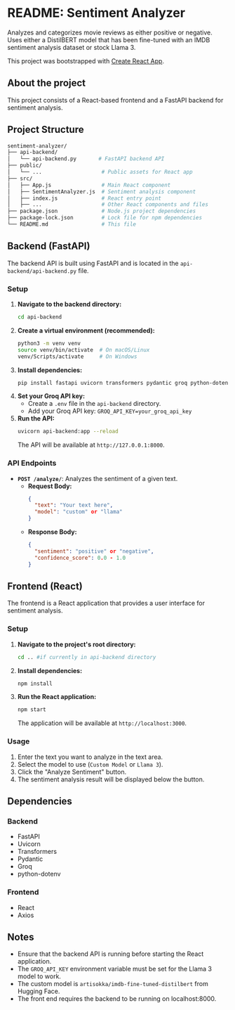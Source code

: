 # README: Sentiment Analyzer

Analyzes and categorizes movie reviews as either positive or negative. Uses either a DistilBERT model that has been fine-tuned with an IMDB sentiment analysis dataset or stock Llama 3.

This project was bootstrapped with [Create React App](https://github.com/facebook/create-react-app).

## About the project

This project consists of a React-based frontend and a FastAPI backend for sentiment analysis.

## Project Structure

```bash
sentiment-analyzer/
├── api-backend/
│   └── api-backend.py       # FastAPI backend API
├── public/
│   └── ...                   # Public assets for React app
├── src/
│   ├── App.js                # Main React component
│   ├── SentimentAnalyzer.js  # Sentiment analysis component
│   ├── index.js              # React entry point
│   ├── ...                   # Other React components and files
├── package.json              # Node.js project dependencies
├── package-lock.json         # Lock file for npm dependencies
└── README.md                 # This file
```

## Backend (FastAPI)

The backend API is built using FastAPI and is located in the `api-backend/api-backend.py` file.

### Setup

1.  **Navigate to the backend directory:**
    ```bash
    cd api-backend
    ```
2.  **Create a virtual environment (recommended):**
    ```bash
    python3 -m venv venv
    source venv/bin/activate  # On macOS/Linux
    venv/Scripts/activate     # On Windows
    ```
3.  **Install dependencies:**
    ```bash
    pip install fastapi uvicorn transformers pydantic groq python-dotenv
    ```
4.  **Set your Groq API key:**
    * Create a `.env` file in the `api-backend` directory.
    * Add your Groq API key: `GROQ_API_KEY=your_groq_api_key`
5.  **Run the API:**
    ```bash
    uvicorn api-backend:app --reload
    ```
    The API will be available at `http://127.0.0.1:8000`.

### API Endpoints

* **`POST /analyze/`**: Analyzes the sentiment of a given text.
    * **Request Body:**
        ```json
        {
          "text": "Your text here",
          "model": "custom" or "llama"
        }
        ```
    * **Response Body:**
        ```json
        {
          "sentiment": "positive" or "negative",
          "confidence_score": 0.0 - 1.0
        }
        ```

## Frontend (React)

The frontend is a React application that provides a user interface for sentiment analysis.

### Setup

1.  **Navigate to the project's root directory:**
    ```bash
    cd .. #if currently in api-backend directory
    ```
2.  **Install dependencies:**
    ```bash
    npm install
    ```
3.  **Run the React application:**
    ```bash
    npm start
    ```
    The application will be available at `http://localhost:3000`.

### Usage

1.  Enter the text you want to analyze in the text area.
2.  Select the model to use (`Custom Model` or `Llama 3`).
3.  Click the "Analyze Sentiment" button.
4.  The sentiment analysis result will be displayed below the button.

## Dependencies

### Backend

* FastAPI
* Uvicorn
* Transformers
* Pydantic
* Groq
* python-dotenv

### Frontend

* React
* Axios

## Notes

* Ensure that the backend API is running before starting the React application.
* The `GROQ_API_KEY` environment variable must be set for the Llama 3 model to work.
* The custom model is `artisokka/imdb-fine-tuned-distilbert` from Hugging Face.
* The front end requires the backend to be running on localhost:8000.


